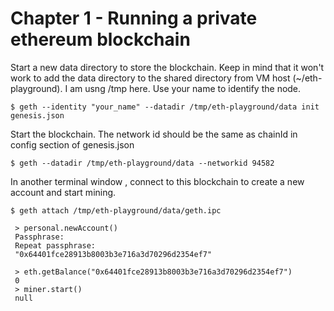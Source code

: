# Chapter 1 - Running a private ethereum blockchain

Start a new data directory to store the blockchain. Keep in mind that it won't work to add the data directory to the shared directory from VM host (~/eth-playground). I am usng /tmp here. Use your name to identify the node.

~~~shell
$ geth --identity "your_name" --datadir /tmp/eth-playground/data init genesis.json
~~~

Start the blockchain. The network id should be the same as chainId in config section of genesis.json

~~~shell
$ geth --datadir /tmp/eth-playground/data --networkid 94582
~~~

In another terminal window , connect to this blockchain to create a new account and start mining.

~~~shell
$ geth attach /tmp/eth-playground/data/geth.ipc

 > personal.newAccount()
 Passphrase:
 Repeat passphrase:
 "0x64401fce28913b8003b3e716a3d70296d2354ef7"

 > eth.getBalance("0x64401fce28913b8003b3e716a3d70296d2354ef7")
 0
 > miner.start()
 null
~~~

